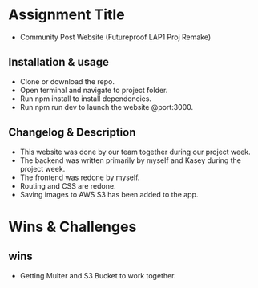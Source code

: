 # Assignment Title
- Community Post Website (Futureproof LAP1 Proj Remake)

## Installation & usage
- Clone or download the repo.
- Open terminal and navigate to project folder.
- Run npm install to install dependencies.
- Run npm run dev to launch the website @port:3000.

## Changelog & Description
- This website was done by our team together during our project week.
- The backend was written primarily by myself and Kasey during the project week.
- The frontend was redone by myself.
- Routing and CSS are redone.
- Saving images to AWS S3 has been added to the app.


# Wins & Challenges
## wins
- Getting Multer and S3 Bucket to work together.

